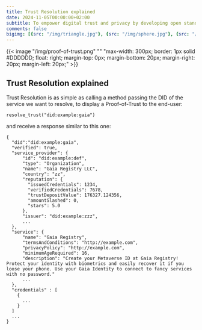 ```yaml
---
title: Trust Resolution explained
date: 2024-11-05T00:00:00+02:00
subtitle: To empower digital trust and privacy by developing open standards, decentralized infrastructure, and transparent governance frameworks that enable secure, verifiable, and user-controlled interactions across the digital world
comments: false
bigimg: [{src: "/img/triangle.jpg"}, {src: "/img/sphere.jpg"}, {src: "/img/hexagon.jpg"}]
---
```




{{< image "/img/proof-of-trust.png" "" "max-width: 300px; border: 1px solid #DDDDDD; float: right; margin-top: 0px; margin-bottom: 20px; margin-right: 20px; margin-left: 20px;" >}}

## Trust Resolution explained

Trust Resolution is as simple as calling a method passing the DID of the service we want to resolve, to display a Proof-of-Trust to the end-user:

``` 
resolve_trust("did:example:gaia")
```
and receive a response similar to this one:

``` 
{
  "did":"did:example:gaia",
  "verified": true,
  "service_provider": {
      "id": "did:example:def",
      "type": "Organization",
      "name": "Gaia Registry LLC",
      "country": "zz",
      "reputation": {
        "issuedCredentials": 1234,
        "verifiedCredentials": 7678,
        "trustDepositValue": 176327.124356,
        "amountSlashed": 0,
        "stars": 5.0
      },
      "issuer": "did:example:zzz",
      ...
  },
  "service": {
      "name": "Gaia Registry",
      "termsAndConditions": "http://example.com",
      "privacyPolicy": "http://example.com",
      "minimumAgeRequired": 16,
      "description": "Create your Metaverse ID at Gaia Registry! Protect your identity with biometrics and easily recover it if you loose your phone. Use your Gaia Identity to connect to fancy services with no password."
      ...
  },
  "credentials" : [
    {
      ...
    }
  ]
  ...
}
```




